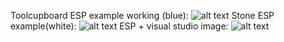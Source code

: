 Toolcupboard ESP example working (blue):
![alt text](https://images-ext-2.discordapp.net/external/4e6W5QqHYVAYCht1-XMcct45xiJGJkDP7uKNUqfVmUk/https/cdn.discordapp.com/attachments/564850757644582912/565050660807245854/unknown.png?width=841&height=473)
Stone ESP example(white):
![alt text](https://cdn.discordapp.com/attachments/541323473985863725/564339084395282462/unknown.png)
ESP + visual studio image:
![alt text](https://cdn.discordapp.com/attachments/541323473985863725/564338699534598154/unknown.png)
